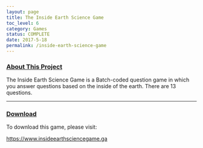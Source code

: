 ```yaml
---
layout: page
title: The Inside Earth Science Game
toc_level: 6
category: Games
status: COMPLETE
date: 2017-5-18
permalink: /inside-earth-science-game
---
```


### <u>About This Project</u>

The Inside Earth Science Game is a Batch-coded question game in which you answer questions based on the inside of the earth.  There are 13 questions.

<hr>

### <u>Download</u>

To download this game, please visit:

<a target="_blank" href="https://www.insideearthsciencegame.ga">https://www.insideearthsciencegame.ga</a>
